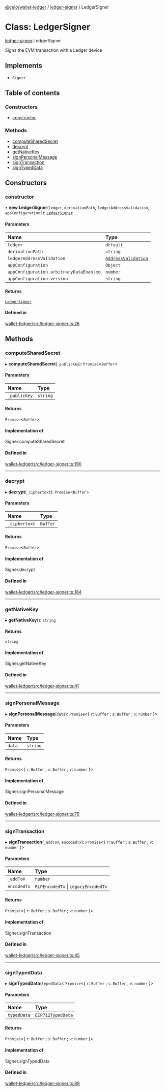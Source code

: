 [@celo/wallet-ledger](../README.md) / [ledger-signer](../modules/ledger_signer.md) / LedgerSigner

# Class: LedgerSigner

[ledger-signer](../modules/ledger_signer.md).LedgerSigner

Signs the EVM transaction with a Ledger device

## Implements

- `Signer`

## Table of contents

### Constructors

- [constructor](ledger_signer.LedgerSigner.md#constructor)

### Methods

- [computeSharedSecret](ledger_signer.LedgerSigner.md#computesharedsecret)
- [decrypt](ledger_signer.LedgerSigner.md#decrypt)
- [getNativeKey](ledger_signer.LedgerSigner.md#getnativekey)
- [signPersonalMessage](ledger_signer.LedgerSigner.md#signpersonalmessage)
- [signTransaction](ledger_signer.LedgerSigner.md#signtransaction)
- [signTypedData](ledger_signer.LedgerSigner.md#signtypeddata)

## Constructors

### constructor

• **new LedgerSigner**(`ledger`, `derivationPath`, `ledgerAddressValidation`, `appConfiguration?`): [`LedgerSigner`](ledger_signer.LedgerSigner.md)

#### Parameters

| Name | Type |
| :------ | :------ |
| `ledger` | `default` |
| `derivationPath` | `string` |
| `ledgerAddressValidation` | [`AddressValidation`](../enums/ledger_wallet.AddressValidation.md) |
| `appConfiguration` | `Object` |
| `appConfiguration.arbitraryDataEnabled` | `number` |
| `appConfiguration.version` | `string` |

#### Returns

[`LedgerSigner`](ledger_signer.LedgerSigner.md)

#### Defined in

[wallet-ledger/src/ledger-signer.ts:26](https://github.com/celo-org/developer-tooling/blob/master/packages/sdk/wallets/wallet-ledger/src/ledger-signer.ts#L26)

## Methods

### computeSharedSecret

▸ **computeSharedSecret**(`_publicKey`): `Promise`\<`Buffer`\>

#### Parameters

| Name | Type |
| :------ | :------ |
| `_publicKey` | `string` |

#### Returns

`Promise`\<`Buffer`\>

#### Implementation of

Signer.computeSharedSecret

#### Defined in

[wallet-ledger/src/ledger-signer.ts:190](https://github.com/celo-org/developer-tooling/blob/master/packages/sdk/wallets/wallet-ledger/src/ledger-signer.ts#L190)

___

### decrypt

▸ **decrypt**(`_ciphertext`): `Promise`\<`Buffer`\>

#### Parameters

| Name | Type |
| :------ | :------ |
| `_ciphertext` | `Buffer` |

#### Returns

`Promise`\<`Buffer`\>

#### Implementation of

Signer.decrypt

#### Defined in

[wallet-ledger/src/ledger-signer.ts:184](https://github.com/celo-org/developer-tooling/blob/master/packages/sdk/wallets/wallet-ledger/src/ledger-signer.ts#L184)

___

### getNativeKey

▸ **getNativeKey**(): `string`

#### Returns

`string`

#### Implementation of

Signer.getNativeKey

#### Defined in

[wallet-ledger/src/ledger-signer.ts:41](https://github.com/celo-org/developer-tooling/blob/master/packages/sdk/wallets/wallet-ledger/src/ledger-signer.ts#L41)

___

### signPersonalMessage

▸ **signPersonalMessage**(`data`): `Promise`\<\{ `r`: `Buffer` ; `s`: `Buffer` ; `v`: `number`  }\>

#### Parameters

| Name | Type |
| :------ | :------ |
| `data` | `string` |

#### Returns

`Promise`\<\{ `r`: `Buffer` ; `s`: `Buffer` ; `v`: `number`  }\>

#### Implementation of

Signer.signPersonalMessage

#### Defined in

[wallet-ledger/src/ledger-signer.ts:79](https://github.com/celo-org/developer-tooling/blob/master/packages/sdk/wallets/wallet-ledger/src/ledger-signer.ts#L79)

___

### signTransaction

▸ **signTransaction**(`_addToV`, `encodedTx`): `Promise`\<\{ `r`: `Buffer` ; `s`: `Buffer` ; `v`: `number`  }\>

#### Parameters

| Name | Type |
| :------ | :------ |
| `_addToV` | `number` |
| `encodedTx` | `RLPEncodedTx` \| `LegacyEncodedTx` |

#### Returns

`Promise`\<\{ `r`: `Buffer` ; `s`: `Buffer` ; `v`: `number`  }\>

#### Implementation of

Signer.signTransaction

#### Defined in

[wallet-ledger/src/ledger-signer.ts:45](https://github.com/celo-org/developer-tooling/blob/master/packages/sdk/wallets/wallet-ledger/src/ledger-signer.ts#L45)

___

### signTypedData

▸ **signTypedData**(`typedData`): `Promise`\<\{ `r`: `Buffer` ; `s`: `Buffer` ; `v`: `number`  }\>

#### Parameters

| Name | Type |
| :------ | :------ |
| `typedData` | `EIP712TypedData` |

#### Returns

`Promise`\<\{ `r`: `Buffer` ; `s`: `Buffer` ; `v`: `number`  }\>

#### Implementation of

Signer.signTypedData

#### Defined in

[wallet-ledger/src/ledger-signer.ts:99](https://github.com/celo-org/developer-tooling/blob/master/packages/sdk/wallets/wallet-ledger/src/ledger-signer.ts#L99)
